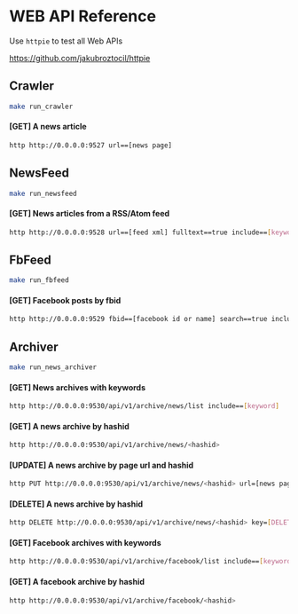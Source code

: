 # WEB API Reference

Use `httpie` to test all Web APIs

https://github.com/jakubroztocil/httpie

## Crawler

```bash
make run_crawler
```

#### [GET] A news article

```bash
http http://0.0.0.0:9527 url==[news page]
```

## NewsFeed

```bash
make run_newsfeed
```

#### [GET] News articles from a RSS/Atom feed

```bash
http http://0.0.0.0:9528 url==[feed xml] fulltext==true include==[keyword]
```

## FbFeed

```bash
make run_fbfeed
```

#### [GET] Facebook posts by fbid

```bash
http http://0.0.0.0:9529 fbid==[facebook id or name] search==true include==[keyword] num==20
```

## Archiver

```bash
make run_news_archiver
```

#### [GET] News archives with keywords

```bash
http http://0.0.0.0:9530/api/v1/archive/news/list include==[keyword]
```

#### [GET] A news archive by hashid

```bash
http http://0.0.0.0:9530/api/v1/archive/news/<hashid> 
```

#### [UPDATE] A news archive by page url and hashid

```bash
http PUT http://0.0.0.0:9530/api/v1/archive/news/<hashid> url=[news page] key=[DELETE_KEY]
```

#### [DELETE] A news archive by hashid

```bash
http DELETE http://0.0.0.0:9530/api/v1/archive/news/<hashid> key=[DELETE_KEY]
```

#### [GET] Facebook archives with keywords

```bash
http http://0.0.0.0:9530/api/v1/archive/facebook/list include==[keyword]
```

#### [GET] A facebook archive by hashid

```bash
http http://0.0.0.0:9530/api/v1/archive/facebook/<hashid> 
```
